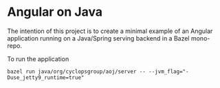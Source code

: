 # Angular on Java

The intention of this project is to create a minimal example of an Angular application running on a
Java/Spring serving backend in a Bazel mono-repo.

To run the application

```shell script
bazel run java/org/cyclopsgroup/aoj/server -- --jvm_flag="-Duse_jetty9_runtime=true"
```